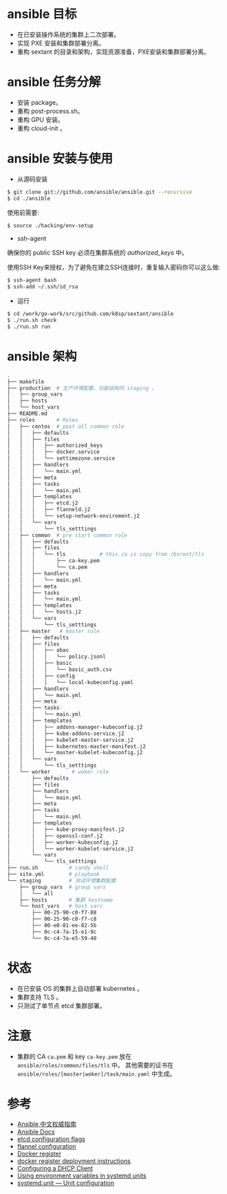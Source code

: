 # ansible 目标

* 在已安装操作系统的集群上二次部署。
* 实现 PXE 安装和集群部署分离。
* 重构 sextant 的目录和架构，实现资源准备，PXE安装和集群部署分离。

# ansible 任务分解

* 安装 package。
* 重构 post-process.sh。
* 重构 GPU 安装。
* 重构 cloud-init 。

# ansible 安装与使用

* 从源码安装

```bash
$ git clone git://github.com/ansible/ansible.git --recursive
$ cd ./ansible
```

   使用前需要:

```bash
$ source ./hacking/env-setup
```

* ssh-agent

确保你的 public SSH key 必须在集群系统的 *authorized_keys* 中。

使用SSH Key来授权，为了避免在建立SSH连接时，重复输入密码你可以这么做:

```bash
$ ssh-agent bash
$ ssh-add ~/.ssh/id_rsa
```

* 运行 

```bash
$ cd /work/go-work/src/github.com/k8sp/sextant/ansible
$ ./run.sh check 
$ ./run.sh run
```

# ansible 架构

```bash
.
├── makefile
├── production  # 生产环境配置，功能结构同 staging 。
│   ├── group_vars
│   ├── hosts
│   └── host_vars
├── README.md   
├── roles       # Roles
│   ├── centos  # post all common role
│   │   ├── defaults
│   │   ├── files
│   │   │   ├── authorized_keys
│   │   │   ├── docker.service
│   │   │   └── settimezone.service
│   │   ├── handlers
│   │   │   └── main.yml
│   │   ├── meta
│   │   ├── tasks
│   │   │   └── main.yml
│   │   ├── templates
│   │   │   ├── etcd.j2
│   │   │   ├── flanneld.j2
│   │   │   └── setup-network-enviroment.j2
│   │   └── vars
│   │       └── tls_setttings
│   ├── common  # pre start common role
│   │   ├── defaults
│   │   ├── files
│   │   │   └── tls           # this ca is copy from /bsroot/tls
│   │   │       ├── ca-key.pem   
│   │   │       └── ca.pem       
│   │   ├── handlers
│   │   │   └── main.yml
│   │   ├── meta
│   │   ├── tasks
│   │   │   └── main.yml
│   │   ├── templates
│   │   │   └── hosts.j2
│   │   └── vars
│   │       └── tls_setttings
│   ├── master   # master role
│   │   ├── defaults
│   │   ├── files
│   │   │   ├── abac
│   │   │   │   └── policy.jsonl
│   │   │   ├── basic
│   │   │   │   └── basic_auth.csv
│   │   │   ├── config
│   │   │   │   └── local-kubeconfig.yaml
│   │   ├── handlers
│   │   │   └── main.yml
│   │   ├── meta
│   │   ├── tasks
│   │   │   └── main.yml
│   │   ├── templates
│   │   │   ├── addons-manager-kubeconfig.j2
│   │   │   ├── kube-addons-service.j2
│   │   │   ├── kubelet-master-service.j2
│   │   │   ├── kubernetes-master-manifest.j2
│   │   │   └── master-kubelet-kubeconfig.j2
│   │   └── vars
│   │       └── tls_setttings
│   └── worker       # woker role
│       ├── defaults
│       ├── files
│       ├── handlers
│       │   └── main.yml
│       ├── meta
│       ├── tasks
│       │   └── main.yml
│       ├── templates
│       │   ├── kube-proxy-manifest.j2
│       │   ├── openssl-conf.j2
│       │   ├── worker-kubeconfig.j2
│       │   └── worker-kubelet-service.j2
│       └── vars
│           └── tls_setttings
├── run.sh          # candy shell
├── site.yml        # playbook
└── staging         # 测试环境集群配置
    ├── group_vars  # group vars
    │   └── all
    ├── hosts       # 集群 hostname
    └── host_vars   # host vars
        ├── 00-25-90-c0-f7-88
        ├── 00-25-90-c0-f7-c8
        ├── 00-e0-81-ee-82-5b
        ├── 0c-c4-7a-15-e1-9c
        └── 0c-c4-7a-e5-59-40
```

# 状态

* 在已安装 OS 的集群上自动部署 kubernetes 。 
* 集群支持 TLS 。
* 只测试了单节点 etcd 集群部署。


# 注意

* 集群的 CA `ca.pem` 和 key `ca-key.pem` 放在 `ansible/roles/common/files/tls` 中。 其他需要的证书在 `ansible/roles/[master|woker]/task/main.yaml` 中生成。


# 参考

* [Ansible 中文权威指南](http://ansible-tran.readthedocs.io/en/latest/)
* [Ansible Docs](http://docs.ansible.com/ansible/list_of_all_modules.html)
* [etcd configuration flags](https://github.com/coreos/etcd/blob/master/Documentation/op-guide/configuration.md)
* [flannel configuration](https://github.com/coreos/flannel/blob/master/Documentation/configuration.md)
* [Docker register](https://github.com/docker/docker.github.io/blob/master/registry/index.md)
* [docker register deployment instructions](https://github.com/docker/docker.github.io/blob/master/registry/deploying.md)
* [Configuring a DHCP Client](https://www.centos.org/docs/5/html/Deployment_Guide-en-US/s1-dhcp-configuring-client.html)
* [Using environment variables in systemd units](https://coreos.com/os/docs/latest/using-environment-variables-in-systemd-units.html)
* [systemd.unit — Unit configuration](https://www.freedesktop.org/software/systemd/man/systemd.unit.html)


